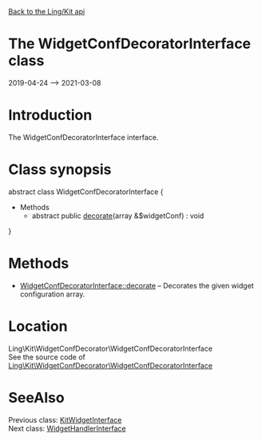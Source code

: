 [Back to the Ling/Kit api](https://github.com/lingtalfi/Kit/blob/master/doc/api/Ling/Kit.md)



The WidgetConfDecoratorInterface class
================
2019-04-24 --> 2021-03-08






Introduction
============

The WidgetConfDecoratorInterface interface.



Class synopsis
==============


abstract class <span class="pl-k">WidgetConfDecoratorInterface</span>  {

- Methods
    - abstract public [decorate](https://github.com/lingtalfi/Kit/blob/master/doc/api/Ling/Kit/WidgetConfDecorator/WidgetConfDecoratorInterface/decorate.md)(array &$widgetConf) : void

}






Methods
==============

- [WidgetConfDecoratorInterface::decorate](https://github.com/lingtalfi/Kit/blob/master/doc/api/Ling/Kit/WidgetConfDecorator/WidgetConfDecoratorInterface/decorate.md) &ndash; Decorates the given widget configuration array.





Location
=============
Ling\Kit\WidgetConfDecorator\WidgetConfDecoratorInterface<br>
See the source code of [Ling\Kit\WidgetConfDecorator\WidgetConfDecoratorInterface](https://github.com/lingtalfi/Kit/blob/master/WidgetConfDecorator/WidgetConfDecoratorInterface.php)



SeeAlso
==============
Previous class: [KitWidgetInterface](https://github.com/lingtalfi/Kit/blob/master/doc/api/Ling/Kit/Widget/KitWidgetInterface.md)<br>Next class: [WidgetHandlerInterface](https://github.com/lingtalfi/Kit/blob/master/doc/api/Ling/Kit/WidgetHandler/WidgetHandlerInterface.md)<br>
